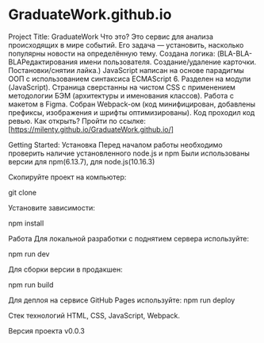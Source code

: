 # GraduateWork.github.io

Project Title: GraduateWork
Что это? Это сервис для анализа происходящих в мире событий. Его задача — установить, насколько популярны новости на определённую тему. Создана логика: (BLA-BLA-BLAРедактирования имени пользователя. Создание/удаление карточки. Постановки/снятии лайка.)
 JavaScript написан на основе парадигмы ООП с использованием синтаксиса ECMAScript 6. Разделен на модули (JavaScript). Страница сверстанны на чистом CSS с применением методологии БЭМ (архитектуры и именования классов). Работа с макетом в Figma. Собран Webpack-ом (код минифицирован, добавлены префиксы, изображения и шрифты оптимизированы). Код проходил код ревью. Как открыть? Пройти по ссылке: [https://milenty.github.io/GraduateWork.github.io/]

Getting Started: Установка
Перед началом работы необходимо проверить наличие установленного node.js и npm Были использованы версии для npm(6.13.7), для node.js(10.16.3)

Скопируйте проект на компьютер:

git clone 

Установите зависимости:

npm install 

Работа Для локальной разработки с поднятием сервера используйте:

npm run dev 

Для сборки версии в продакшен:

npm run build 

Для деплоя на сервисе GitHub Pages используйте: 
npm run deploy 

Стек технологий HTML, CSS, JavaScript, Webpack.

Версия проекта v0.0.3